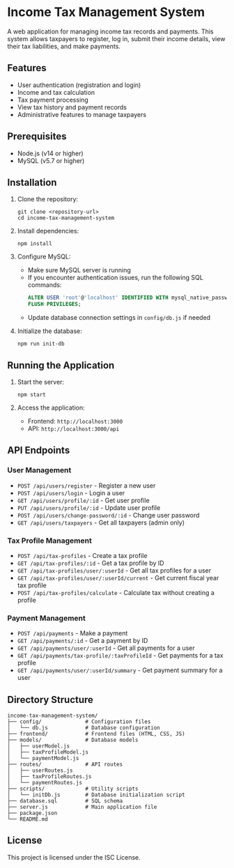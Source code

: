 # Income Tax Management System

A web application for managing income tax records and payments. This system allows taxpayers to register, log in, submit their income details, view their tax liabilities, and make payments.

## Features

- User authentication (registration and login)
- Income and tax calculation
- Tax payment processing
- View tax history and payment records
- Administrative features to manage taxpayers

## Prerequisites

- Node.js (v14 or higher)
- MySQL (v5.7 or higher)

## Installation

1. Clone the repository:
   ```
   git clone <repository-url>
   cd income-tax-management-system
   ```

2. Install dependencies:
   ```
   npm install
   ```

3. Configure MySQL:
   - Make sure MySQL server is running
   - If you encounter authentication issues, run the following SQL commands:
     ```sql
     ALTER USER 'root'@'localhost' IDENTIFIED WITH mysql_native_password BY 'LM2005';
     FLUSH PRIVILEGES;
     ```
   - Update database connection settings in `config/db.js` if needed

4. Initialize the database:
   ```
   npm run init-db
   ```

## Running the Application

1. Start the server:
   ```
   npm start
   ```

2. Access the application:
   - Frontend: `http://localhost:3000`
   - API: `http://localhost:3000/api`

## API Endpoints

### User Management
- `POST /api/users/register` - Register a new user
- `POST /api/users/login` - Login a user
- `GET /api/users/profile/:id` - Get user profile
- `PUT /api/users/profile/:id` - Update user profile
- `POST /api/users/change-password/:id` - Change user password
- `GET /api/users/taxpayers` - Get all taxpayers (admin only)

### Tax Profile Management
- `POST /api/tax-profiles` - Create a tax profile
- `GET /api/tax-profiles/:id` - Get a tax profile by ID
- `GET /api/tax-profiles/user/:userId` - Get all tax profiles for a user
- `GET /api/tax-profiles/user/:userId/current` - Get current fiscal year tax profile
- `POST /api/tax-profiles/calculate` - Calculate tax without creating a profile

### Payment Management
- `POST /api/payments` - Make a payment
- `GET /api/payments/:id` - Get a payment by ID
- `GET /api/payments/user/:userId` - Get all payments for a user
- `GET /api/payments/tax-profile/:taxProfileId` - Get payments for a tax profile
- `GET /api/payments/user/:userId/summary` - Get payment summary for a user

## Directory Structure

```
income-tax-management-system/
├── config/              # Configuration files
│   └── db.js            # Database configuration
├── frontend/            # Frontend files (HTML, CSS, JS)
├── models/              # Database models
│   ├── userModel.js
│   ├── taxProfileModel.js
│   └── paymentModel.js
├── routes/              # API routes
│   ├── userRoutes.js
│   ├── taxProfileRoutes.js
│   └── paymentRoutes.js
├── scripts/             # Utility scripts
│   └── initDb.js        # Database initialization script
├── database.sql         # SQL schema
├── server.js            # Main application file
├── package.json
└── README.md
```

## License

This project is licensed under the ISC License. 

